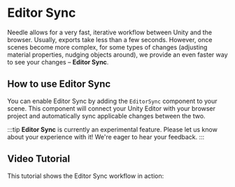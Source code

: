 # Editor Sync

Needle allows for a very fast, iterative workflow between Unity and the browser. Usually, exports take less than a few seconds. However, once scenes become more complex, for some types of changes (adjusting material properties, nudging objects around), we provide an even faster way to see your changes – **Editor Sync**.

## How to use Editor Sync

You can enable Editor Sync by adding the `EditorSync` component to your scene. This component will connect your Unity Editor with your browser project and automatically sync applicable changes between the two.

:::tip
**Editor Sync** is currently an experimental feature. Please let us know about your experience with it! We're eager to hear your feedback.
:::

## Video Tutorial

This tutorial shows the Editor Sync workflow in action:

<video-embed src="https://www.youtube.com/watch?v=gZX_sqrne8U" limit_height />  
